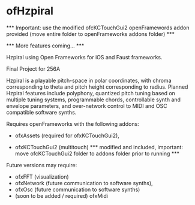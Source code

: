 # ofHzpiral

*** Important: use the modified ofcKCTouchGui2 openFramewords addon provided (move entire folder to openFrameworks addons folder) ***

*** More features coming... ***

Hzpiral using Open Frameworks for iOS and Faust frameworks. 

Final Project for 256A

Hzpiral is a playable pitch-space in polar coordinates, with chroma corresponding to theta and pitch height corresponding to radius.  Planned Hzpiral features include polyphony, quantized pitch tuning based on multiple tuning systems, programmable chords, controllable synth and envelope parameters, and over-network control to MIDI and OSC compatible software synths.

Requires openFrameworks with the following addons: 
- ofxAssets (required for ofxKCTouchGui2),

- ofxKCTouchGui2 (multitouch) *** modified and included, important: move ofcKCTouchGui2 folder to addons folder prior to running ***

Future versions may require:
- ofxFFT (visualization)
- ofxNetwork (future communication to software synths), 
- ofxOsc (future communication to software synths)
- (soon to be added / required) ofxMidi

